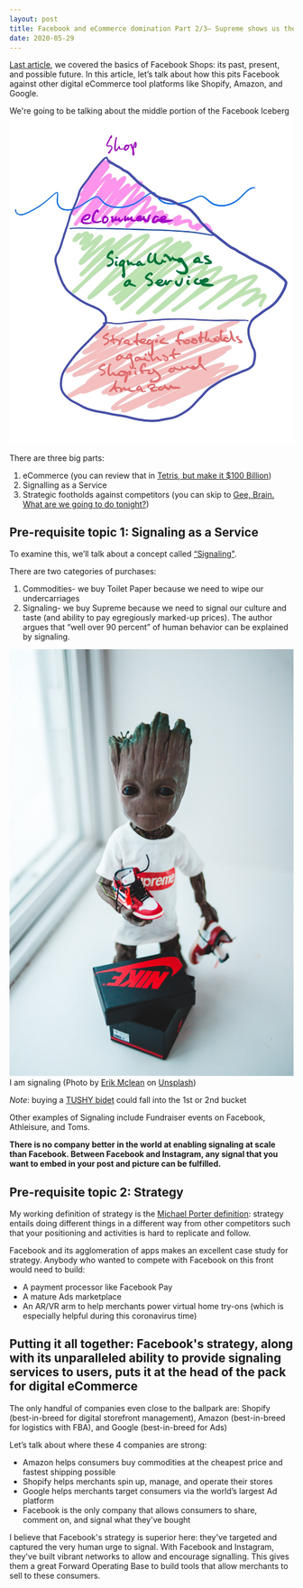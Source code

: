```yaml
---
layout: post
title: Facebook and eCommerce domination Part 2/3— Supreme shows us the way
date: 2020-05-29
---
```


[Last article](https://alexanderdou.com/blog/2020/05/20/FB-eCommerce), we covered the basics of Facebook Shops: its past, present, and possible future. In this article, let’s talk about how this pits Facebook against other digital eCommerce tool platforms like Shopify, Amazon, and Google.

We're going to be talking about the middle portion of the Facebook Iceberg
![faceberg](/assets/images/faceberg.jpg)

There are three big parts:
1. eCommerce (you can review that in [Tetris, but make it $100 Billion](https://alexanderdou.com/blog/2020/05/20/FB-eCommerce))
2. Signalling as a Service 
3. Strategic footholds against competitors (you can skip to [Gee, Brain. What are we going to do tonight?](https://alexanderdou.com/blog/2020/07/01/FB-eCommerce-pt3))


## Pre-requisite topic 1: Signaling as a Service
To examine this, we’ll talk about a concept called [“Signaling"](https://julian.digital/2020/03/28/signaling-as-a-service/). 

There are two categories of purchases:
1. Commodities- we buy Toilet Paper because we need to wipe our undercarriages
2. Signaling- we buy Supreme because we need to signal our culture and taste (and ability to pay egregiously marked-up prices). The author argues that “well over 90 percent” of human behavior can be explained by signaling.

![supreme-groot](/assets/images/erik-mclean-nQVx_SPprz0-unsplash.jpg)
I am signaling (Photo by [Erik Mclean](https://unsplash.com/@introspectivedsgn?utm_source=unsplash&utm_medium=referral&utm_content=creditCopyText) on [Unsplash](https://unsplash.com/?utm_source=unsplash&utm_medium=referral&utm_content=creditCopyText))

*Note*: buying a [TUSHY bidet](https://hellotushy.com/) could fall into the 1st or 2nd bucket

Other examples of Signaling include Fundraiser events on Facebook, Athleisure, and Toms. 

**There is no company better in the world at enabling signaling at scale than Facebook. Between Facebook and Instagram, any signal that you want to embed in your post and picture can be fulfilled.**


## Pre-requisite topic 2: Strategy
My working definition of strategy is the [Michael Porter definition](https://iqfystage.blob.core.windows.net/files/CUE8taE5QUKZf8ujfYlS_Reading+1.4.pdf): strategy entails doing different things in a different way from other competitors such that your positioning and activities is hard to replicate and follow. 

Facebook and its agglomeration of apps makes an excellent case study for strategy. Anybody who wanted to compete with Facebook on this front would need to build:
* A payment processor like Facebook Pay
* A mature Ads marketplace 
* An AR/VR arm to help merchants power virtual home try-ons (which is especially helpful during this coronavirus time)


## Putting it all together: Facebook's strategy, along with its unparalleled ability to provide signaling services to users, puts it at the head of the pack for digital eCommerce
The only handful of companies even close to the ballpark are: Shopify (best-in-breed for digital storefront management), Amazon (best-in-breed for logistics with FBA), and Google (best-in-breed for Ads)

Let’s talk about where these 4 companies are strong:
* Amazon helps consumers buy commodities at the cheapest price and fastest shipping possible
* Shopify helps merchants spin up, manage, and operate their stores
* Google helps merchants target consumers via the world’s largest Ad platform
* Facebook is the only company that allows consumers to share, comment on, and signal what they've bought

I believe that Facebook's strategy is superior here: they've targeted and captured the very human urge to signal. With Facebook and Instagram, they've built vibrant networks to allow and encourage signalling. This gives them a great Forward Operating Base to build tools that allow merchants to sell to these consumers. 

